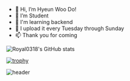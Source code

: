 - 👋 Hi, I’m Hyeun Woo Do!
- 👀 I’m Student
- 🌱 I'm learning backend
- 💞️ I upload it every Tuesday through Sunday
- 📫 Thank you for coming

<!---
Royal0318/Royal0318 is a ✨ special ✨ repository because its `README.md` (this file) appears on your GitHub profile.
You can click the Preview link to take a look at your changes.
--->  

![Royal0318's GitHub stats](https://github-readme-stats.vercel.app/api?username=Royal0318&theme=algolia&show_icons=true)

[![trophy](https://github-profile-trophy.vercel.app/?username=Royal0318)](https://github.com/ryo-ma/github-profile-trophy)

![header](https://capsule-render.vercel.app/api?type=wave&color=auto&height=100&section=header&text=HEWEON%20DO&fontSize=90)
